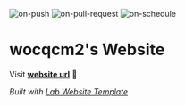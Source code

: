 
  ![on-push](../../actions/workflows/on-push.yaml/badge.svg)
  ![on-pull-request](../../actions/workflows/on-pull-request.yaml/badge.svg)
  ![on-schedule](../../actions/workflows/on-schedule.yaml/badge.svg)

  # wocqcm2's Website

  Visit **[website url](#)** 🚀

  _Built with [Lab Website Template](https://greene-lab.gitbook.io/lab-website-template-docs)_
